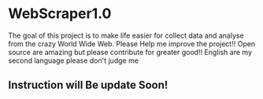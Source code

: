 # WebScraper1.0
The goal of this project is to make life easier for collect data and analyse from the crazy World Wide Web.
Please Help me improve the project!!
Open source are amazing but please contribute for greater good!!
English are my second language please don't judge me 

##  Instruction will Be update Soon!
